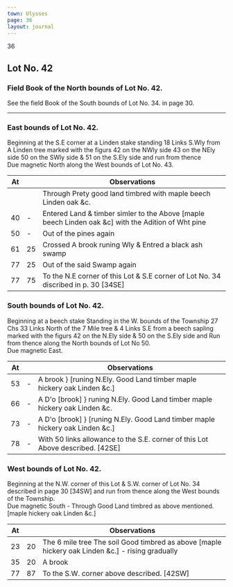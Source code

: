 ```yaml
---
town: Ulysses
page: 36
layout: journal
---
```


36

## Lot No. 42

### Field Book of the North bounds of Lot No. 42.

See the field Book of the South bounds of Lot No. 34. in page 30.

---

### East bounds of Lot No. 42.

Beginning at the S.E corner at a Linden stake standing 18 Links S.Wly from A Linden tree marked with the figurs 42 on the NWly side 43 on the NEly side 50 on the SWly side & 51 on the S.Ely side and run from thence \
Due magnetic North along the West bounds of Lot No. 43.

| At |    | Observations |
| -- | -- | ------------ |
| | | Through Prety good land timbred with maple beech Linden oak &c.
| 40 | - | Entered Land & timber simler to the Above [maple beech Linden oak &c] with the Adition of Wht pine
| 50 | - | Out of the pines again
| 61 | 25 | Crossed A brook runing Wly & Entred a black ash swamp
| 77 | 25 | Out of the said Swamp again
| 77 | 75 | To the N.E corner of this Lot & S.E corner of Lot No. 34 discribed in p. 30 [34SE]

### South bounds of Lot No. 42.

Beginning at a beech stake Standing in the W. bounds of the Township 27 Chs 33 Links North of the 7 Mile tree & 4 Links S.E from a beech sapling marked with the figurs 42 on the N.Ely side & 50 on the S.Ely side and Run from thence along the North bounds of Lot No 50. \
Due magnetic East.

| At |    | Observations |
| -- | -- | ------------ |
| 53 | - | A brook } [runing N.Ely. Good Land timber maple hickery oak Linden &c.]
| 66 | - | A D'o [brook] } runing N.Ely. Good Land timber maple hickery oak Linden &c.
| 73 | - | A D'o [brook] } [runing N.Ely. Good Land timber maple hickery oak Linden &c.]
| 78 | - | With 50 links allowance to the S.E. corner of this Lot Above described. [42SE]

### West bounds of Lot No. 42.

Beginning at the N.W. corner of this Lot & S.W. corner of Lot No. 34 described in page 30 [34SW] and run from thence along the West bounds of the Township. \
Due magnetic South - Through Good Land timbred as above mentioned. [maple hickery oak Linden &c.]

| At |    | Observations |
| -- | -- | ------------ |
| 23 | 20 | The 6 mile tree The soil Good timbred as above [maple hickery oak Linden &c.] - rising gradually
| 35 | 20 | A brook
| 77 | 87 | To the S.W. corner above described. [42SW]
